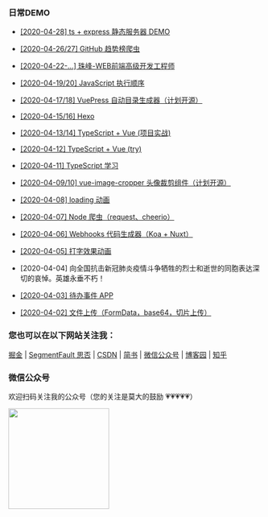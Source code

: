 ### 日常DEMO


- [[2020-04-28] ts + express 静态服务器 DEMO](https://github.com/LuckRain7/growth-record/tree/master/Demo/static-server/)

- [[2020-04-26/27] GitHub 趋势榜爬虫](https://github.com/LuckRain7/web-crawler)

- [[2020-04-22-...] 珠峰-WEB前端高级开发工程师](https://github.com/LuckRain7/growth-record/tree/master/Demo/ZF/)

- [[2020-04-19/20] JavaScript 执行顺序](https://github.com/LuckRain7/growth-record/tree/master/Demo/2020/04-19/)

- [[2020-04-17/18] VuePress 自动目录生成器（计划开源）](https://github.com/LuckRain7/growth-record/tree/master/Demo/node-fs)

- [[2020-04-15/16] Hexo](https://github.com/LuckRain7/blog)

- [[2020-04-13/14] TypeScript + Vue (项目实战)](https://github.com/LuckRain7/growth-record/tree/master/Demo/TypeScript/ts-project)

- [[2020-04-12] TypeScript + Vue (try)](https://github.com/LuckRain7/growth-record/tree/master/Demo/TypeScript/select-ui)

- [[2020-04-11] TypeScript 学习](https://github.com/LuckRain7/growth-record/tree/master/Demo/TypeScript/basic)

- [[2020-04-09/10] vue-image-cropper 头像裁剪组件（计划开源）](https://github.com/LuckRain7/vue-image-cropper-simple)

- [[2020-04-08] loading 动画](https://github.com/LuckRain7/growth-record/tree/master/Demo/animation/loading)

- [[2020-04-07] Node 爬虫（request、cheerio）](https://github.com/LuckRain7/growth-record/tree/master/Demo/web-crawler)

- [[2020-04-06] Webhooks 代码生成器（Koa + Nuxt） ](https://github.com/LuckRain7/webhooks-server-generator)

- [[2020-04-05] 打字效果动画 ](https://github.com/LuckRain7/growth-record/tree/master/Demo/animation/打字动画效果)

- [2020-04-04] 向全国抗击新冠肺炎疫情斗争牺牲的烈士和逝世的同胞表达深切的哀悼。英雄永垂不朽！

- [[2020-04-03] 待办事件 APP ](https://github.com/LuckRain7/growth-record/tree/master/Demo/todo-menagement-app)

- [[2020-04-02] 文件上传（FormData，base64，切片上传） ](https://github.com/LuckRain7/growth-record/tree/master/Demo/file-upload)


### 您也可以在以下网站关注我： 

 [掘金](https://juejin.im/user/5c749a736fb9a049a97a5a8e) | [SegmentFault 思否](https://segmentfault.com/u/rain7) | [CSDN](https://blog.csdn.net/True_Rain) | [简书](https://www.jianshu.com/u/b456d77c42db) | [微信公众号](https://mp.weixin.qq.com/mp/profile_ext?action=home&__biz=MzI0ODczNDM0NQ==&scene=124#wechat_redirect) | [博客园](https://www.cnblogs.com/luckrain7/) | [知乎](https://www.zhihu.com/people/luckrain7)



### 微信公众号

欢迎扫码关注我的公众号（您的关注是莫大的鼓励 💗💗💗💗💗）

<div style="height:200px;">
<img src="https://luckrain7.github.io/Knowledge-Sharing/resource/images/wx.png" height=200/>
</div>
